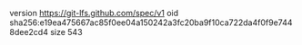 version https://git-lfs.github.com/spec/v1
oid sha256:e19ea475667ac85f0ee04a150242a3fc20ba9f10ca722da4f0f9e7448dee2cd4
size 543

